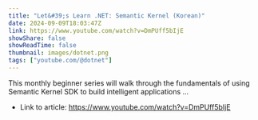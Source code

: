 ```yaml
---
title: "Let&#39;s Learn .NET: Semantic Kernel (Korean)"
date: 2024-09-09T18:03:47Z
link: https://www.youtube.com/watch?v=DmPUff5bIjE
showShare: false
showReadTime: false
thumbnail: images/dotnet.png
tags: ["youtube.com/@dotnet"]
---
```

This monthly beginner series will walk through the fundamentals of using Semantic Kernel SDK to build intelligent applications ...

- Link to article: https://www.youtube.com/watch?v=DmPUff5bIjE